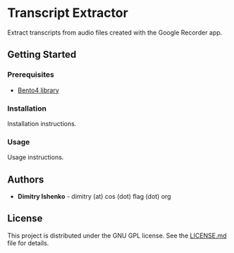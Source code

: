 # Transcript Extractor

Extract transcripts from audio files created with the Google Recorder app.

## Getting Started

### Prerequisites

* [Bento4 library](https://github.com/axiomatic-systems/Bento4.git)

### Installation

Installation instructions.

### Usage

Usage instructions.

## Authors

* **Dimitry Ishenko** - dimitry (at) cos (dot) flag (dot) org

## License

This project is distributed under the GNU GPL license. See the
[LICENSE.md](LICENSE.md) file for details.
